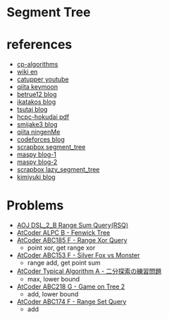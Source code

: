 # Segment Tree 



# references 
- [cp-algorithms](https://cp-algorithms.com/data_structures/segment_tree.html)
- [wiki en](https://en.wikipedia.org/wiki/Segment_tree)
- [catupper youtube](https://www.youtube.com/watch?v=LjhVy1ZJTMc)
- [qiita keymoon](https://qiita.com/keymoon/items/0f929a19ed30f34ae6e8)
- [betrue12 blog](https://betrue12.hateblo.jp/entry/2020/09/22/194541)
- [ikatakos blog](https://ikatakos.com/pot/programming_algorithm/data_structure/segment_tree/lazy_segment_tree)
- [tsutaj blog](https://tsutaj.hatenablog.com/entry/2017/03/30/224339)
- [hcpc-hokudai pdf](https://hcpc-hokudai.github.io/archive/structure_segtree_001.pdf)
- [smijake3 blog](https://smijake3.hatenablog.com/entry/2018/11/03/100133)
- [qiita ningenMe](https://qiita.com/ningenMe/items/bf66de877e3b97d35862)
- [codeforces blog](https://codeforces.com/blog/entry/18051)
- [scrapbox segment_tree](https://scrapbox.io/data-structures/Segment_Tree)
- [maspy blog-1](https://maspypy.com/segment-tree-%E3%81%AE%E3%81%8A%E5%8B%89%E5%BC%B71)
- [maspy blog-2](https://maspypy.com/segment-tree-のお勉強2)
- [scrapbox lazy_segment_tree](https://scrapbox.io/data-structures/Lazy_Segment_Tree)
- [kimiyuki blog](https://kimiyuki.net/blog/2018/12/06/categories-on-segment-tree/)


# Problems 
- [AOJ DSL_2_B Range Sum Query(RSQ)](https://judge.u-aizu.ac.jp/onlinejudge/description.jsp?id=DSL_2_B)
- [AtCoder ALPC B - Fenwick Tree](https://atcoder.jp/contests/practice2/tasks/practice2_b)
- [AtCoder ABC185 F - Range Xor Query](https://atcoder.jp/contests/abc185/tasks/abc185_f)
  - point xor, get range xor 
- [AtCoder ABC153 F - Silver Fox vs Monster](https://atcoder.jp/contests/abc153/tasks/abc153_f)
  - range add, get point sum
- [AtCoder Typical Algorithm A - 二分探索の練習問題](https://atcoder.jp/contests/typical-algorithm/tasks/typical_algorithm_a)
  - max, lower bound
- [AtCoder ABC218 G - Game on Tree 2](https://atcoder.jp/contests/abc218/tasks/abc218_g)
  - add, lower bound
- [AtCoder ABC174 F - Range Set Query](https://atcoder.jp/contests/abc174/tasks/abc174_f)
  - add